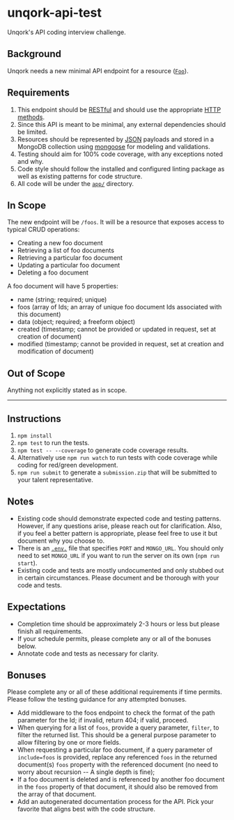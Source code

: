 # unqork-api-test
Unqork's API coding interview challenge.

## Background
Unqork needs a new minimal API endpoint for a resource ([`Foo`](./app/models/foo.js)).

## Requirements
1. This endpoint should be [RESTful](https://tools.ietf.org/html/rfc7231) and should use the appropriate [HTTP methods](https://developer.mozilla.org/en-US/docs/Web/HTTP/Methods).
2. Since this API is meant to be minimal, any external dependencies should be limited.
3. Resources should be represented by [JSON](https://www.json.org) payloads and stored in a MongoDB collection using [mongoose](https://mongoosejs.com) for modeling and validations.
4. Testing should aim for 100% code coverage, with any exceptions noted and why.
5. Code style should follow the installed and configured linting package as well as existing patterns for code structure.
6. All code will be under the [`app/`](./app) directory.

## In Scope
The new endpoint will be `/foos`. It will be a resource that exposes access to typical CRUD operations:
* Creating a new foo document
* Retrieving a list of foo documents
* Retrieving a particular foo document
* Updating a particular foo document
* Deleting a foo document

A foo document will have 5 properties:
* name (string; required; unique)
* foos (array of Ids; an array of unique foo document Ids associated with this document)
* data (object; required; a freeform object)
* created (timestamp; cannot be provided or updated in request, set at creation of document)
* modified (timestamp; cannot be provided in request, set at creation and modification of document)

## Out of Scope
Anything not explicitly stated as in scope.

------

## Instructions
1. `npm install`
2. `npm test` to run the tests.
3. `npm test -- --coverage` to generate code coverage results.
4. Alternatively use `npm run watch` to run tests with code coverage while coding for red/green development.
5. `npm run submit` to generate a `submission.zip` that will be submitted to your talent representative.

## Notes
* Existing code should demonstrate expected code and testing patterns. However, if any questions arise, please reach out for clarification. Also, if you feel a better pattern is appropriate, please feel free to use it but document why you choose to.
* There is an [`.env.`](./.env) file that specifies `PORT` and `MONGO_URL`. You should only need to set `MONGO_URL` if you want to run the server on its own (`npm run start`).
* Existing code and tests are mostly undocumented and only stubbed out in certain circumstances. Please document and be thorough with your code and tests.

## Expectations
- Completion time should be approximately 2-3 hours or less but please finish all requirements.
- If your schedule permits, please complete any or all of the bonuses below.
- Annotate code and tests as necessary for clarity.

## Bonuses
Please complete any or all of these additional requirements if time permits. Please follow the testing guidance for any attempted bonuses.
* Add middleware to the foos endpoint to check the format of the path parameter for the Id; if invalid, return 404; if valid, proceed.
* When querying for a list of `foos`, provide a query parameter, `filter`, to filter the returned list. This should be a general purpose parameter to allow filtering by one or more fields.
* When requesting a particular foo document, if a query parameter of `include=foos` is provided, replace any referenced `foos` in the returned document(s) `foos` property with the referenced document (no need to worry about recursion -- A single depth is fine);
* If a foo document is deleted and is referenced by another foo document in the `foos` property of that document, it should also be removed from the array of that document.
* Add an autogenerated documentation process for the API. Pick your favorite that aligns best with the code structure.